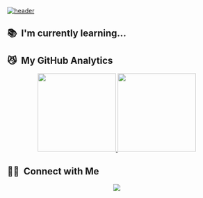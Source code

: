
[![header](https://capsule-render.vercel.app/api?type=soft&color=100f19&height=250&section=header&text=chaerin-dev&fontAlignY=45&fontSize=90&fontColor=f8247c&animation=blink&desc=WelcomeToMyGitHub&descSize=30&descAlignY=75)](https://github.com/chaerin-dev)

## 📚 &nbsp;I'm currently learning...

<p align="center">
  <a href="https://img.shields.io/badge/-HTML-05122A?style=flat-square&logo=HTML5"/></a>
  <a href="https://img.shields.io/badge/-CSS-05122A?style=flat-square&logo=CSS3&logoColor=1572B6"/></a>
  <a href="https://img.shields.io/badge/-JavaScript-05122A?style=flat-square&logo=javascript"/></a>
  <a href="https://img.shields.io/badge/-React-05122A?style=flat-square&logo=react"/></a>
</p>

<!--
![HTML](https://img.shields.io/badge/-HTML-05122A?style=flat-square&logo=HTML5)&nbsp;
![CSS](https://img.shields.io/badge/-CSS-05122A?style=flat-square&logo=CSS3&logoColor=1572B6)&nbsp;
![JavaScript](https://img.shields.io/badge/-JavaScript-05122A?style=flat-square&logo=javascript)&nbsp;
![React](https://img.shields.io/badge/-React-05122A?style=flat-square&logo=react)&nbsp;-->

## 😼 &nbsp;My GitHub Analytics

<p align="center">
  <a href="https://github.com/chaerin-dev">
    <img height="180em" src="https://github-readme-stats.vercel.app/api?username=chaerin-dev&show_icons=true&theme=radical&include_all_commits=true&count_private=true"/>
    <img height="180em" src="https://github-readme-stats.vercel.app/api/top-langs/?username=chaerin-dev&layout=compact&theme=radical"/>
  <!--[![willianrod's wakatime stats](https://github-readme-stats.vercel.app/api/wakatime?username=chaerin_dev&layout=compact&theme=radical)](https://github.com/chaerin-dev)-->
  </a>
</p>

## 🤝🏻 &nbsp;Connect with Me

<p align="center">
  <a href="mailto:chaerin.dev@gmail.com"><img src="https://img.shields.io/badge/-asthiseta@gmail.com-D14836?style=flat-square&logo=Gmail&logoColor=white"/></a>
</p>
